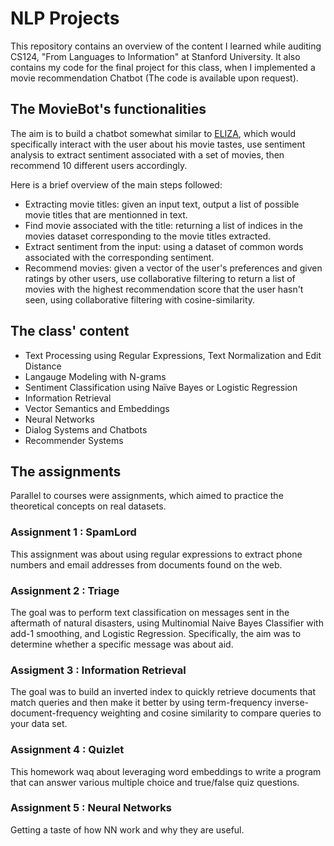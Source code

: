 # NLP Projects
This repository contains an overview of the content I learned while auditing CS124, "From Languages to Information" at Stanford University. It also contains my code for the final project for this class, when I implemented a movie recommendation Chatbot (The code is available upon request). 

## The MovieBot's functionalities 

The aim is to build a chatbot somewhat similar to [ELIZA](https://en.wikipedia.org/wiki/ELIZA), which would specifically interact with the user about his movie tastes, use sentiment analysis to extract sentiment associated with a set of movies, then recommend 10 different users accordingly. 

Here is a brief overview of the main steps followed: 
- Extracting movie titles: given an input text, output a list of possible movie titles that are mentionned in text. 
- Find movie associated with the title: returning a list of indices in the movies dataset corresponding to the movie titles extracted. 
- Extract sentiment from the input: using a dataset of common words associated with the corresponding sentiment. 
- Recommend movies: given a vector of the user's preferences and given ratings by other users, use collaborative filtering to return a list of movies with the highest recommendation score that the user hasn't seen, using collaborative filtering with cosine-similarity. 

## The class' content 

- Text Processing using Regular Expressions, Text Normalization and Edit Distance
- Langauge Modeling with N-grams
- Sentiment Classification using Naïve Bayes or Logistic Regression
- Information Retrieval 
- Vector Semantics and Embeddings 
- Neural Networks 
- Dialog Systems and Chatbots 
- Recommender Systems 

## The assignments 

Parallel to courses were assignments, which aimed to practice the theoretical concepts on real datasets. 

### Assignment 1 : SpamLord 
This assignment was about using regular expressions to extract phone numbers and email addresses from documents found on the web. 

### Assignment 2 : Triage 
The goal was to perform text classification on messages sent in the aftermath of natural disasters, using Multinomial Naive Bayes Classifier with add-1 smoothing, and Logistic Regression. Specifically, the aim was to determine whether a specific message was about aid. 

### Assigment 3 : Information Retrieval 
The goal was to build an inverted index to quickly retrieve documents that match queries and then make it better by using term-frequency inverse-document-frequency weighting and cosine similarity to compare queries to your data set. 

### Assignment 4 : Quizlet 
This homework waq about leveraging word embeddings to write a program that can answer various multiple choice and true/false quiz questions.

### Assignment 5 : Neural Networks 
Getting a taste of how NN work and why they are useful. 


 

 
